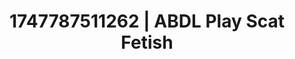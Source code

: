 ---
categories:
- Sensory play
- AI sensuality
- Deep touch
- Pleasure mapping
- Smudged makeup
image: /assets/images/1747787511262.jpg
layout: post
seo:
  description: Featured content with artistic Scat Fetish, ABDL Play. HD images available.
  keywords: Scat Fetish, ABDL Play
  og_image: /assets/images/1747787511262.jpg
  schema_type: VisualArtwork
tags:
- '#1747787511262'
- Scat Fetish
- ABDL Play
title: 1747787511262 | ABDL Play Scat Fetish
---